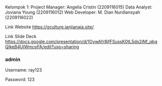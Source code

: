 Kelompok 1:
Project Manager: Angelia Cristin (2209116015)
Data Analyst: Joviana Young (2209116012)
Web Developer: M. Dian Nurdiansyah (2209116022)

Link Website
https://gculture.janjianaja.site/

Link Slide Deck
https://docs.google.com/presentation/d/1OywAfr8jfFSussK0tL5ds2iNf_qbgQIkeB4UjWmcpFA/edit?usp=sharing

### admin
Username: ray123

Password: 123
